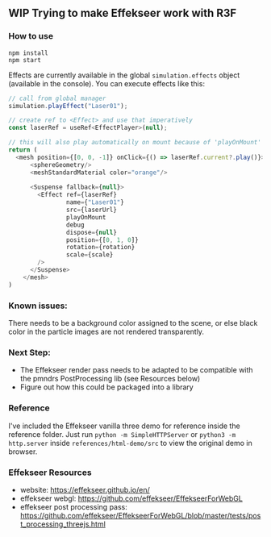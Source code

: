 ## WIP Trying to make Effekseer work with R3F


### How to use 
```
npm install
npm start
```
Effects are currently available in the global `simulation.effects` object
(available in the console). You can execute effects like this:
```js
// call from global manager
simulation.playEffect("Laser01");

// create ref to <Effect> and use that imperatively 
const laserRef = useRef<EffectPlayer>(null);

// this will also play automatically on mount because of 'playOnMount' prop
return (
  <mesh position={[0, 0, -1]} onClick={() => laserRef.current?.play()}>
      <sphereGeometry/>
      <meshStandardMaterial color="orange"/>
    
      <Suspense fallback={null}>
        <Effect ref={laserRef}
                name={"Laser01"}
                src={laserUrl}
                playOnMount
                debug
                dispose={null}
                position={[0, 1, 0]}
                rotation={rotation}
                scale={scale}
        />
      </Suspense>
    </mesh>
)
```

### Known issues:
There needs to be a background color assigned to the scene, or else 
black color in the particle images are not rendered transparently.

### Next Step:
* The Effekseer render pass needs to be adapted to be compatible
with the pmndrs PostProcessing lib (see Resources below)
* Figure out how this could be packaged into a library

### Reference
I've included the Effekseer vanilla three demo for reference inside
the reference folder. 
Just run `python -m SimpleHTTPServer` or 
`python3 -m http.server` inside `references/html-demo/src` to view
the original demo in browser.


### Effekseer Resources
* website: https://effekseer.github.io/en/
* effekseer webgl: https://github.com/effekseer/EffekseerForWebGL
* effekseer post processing pass: https://github.com/effekseer/EffekseerForWebGL/blob/master/tests/post_processing_threejs.html


